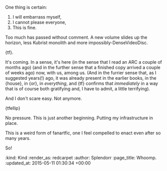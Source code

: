 One thing is certain:
1. I will embarrass myself,
2. I cannot please everyone,
3. This is fine.

Too much has passed without comment.
A new volume slides up the horizon, 
less Kubrist monolith and
more impossibly-DenseVideoDisc.

{tf}.

It's coming. In a sense, it's here
(in the sense that I read an ARC a couple of months ago)
(and in the further sense that a finished copy arrived a couple of weeks ago)
now, with us, among us.
(And in the furrier sense that, as I suggested years(!) ago,
it was already present in the earlier books, in the {house}, in {or}, in *everything*,
and {tf} confirms that *immediately* in a way that is
of course
both gratifying and,
I have to admit,
a little terrifying).

And I don't scare easy.
Not anymore.

{tfellip}

No pressure. This is just another beginning.
Putting my infrastructure in place.

This is a weird form of fanartfic,
one I feel compelled to enact
even after so many years.

So!



:kind: Kind
:render_as: redcarpet
:author: Splendorr
:page_title: Whoomp.
:updated_at: 2015-05-11 01:30:34 +00:00